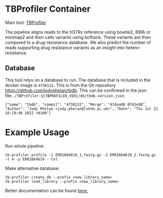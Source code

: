 # TBProfiler Container
Main tool: [TBProfiler](https://github.com/jodyphelan/TBProfiler)

The pipeline aligns reads to the H37Rv reference using bowtie2, BWA or minimap2 and then calls variants using bcftools. These variants are then compared to a drug-resistance database. We also predict the number of reads supporting drug resistance variants as an insight into hetero-resistance.

## Database
This tool relys on a database to run. The database that is included in the docker image is ```4738132```. This is from the Git repository https://github.com/jodyphelan/tbdb. This can be confirmed in the json file:``` ./TBProfiler-${TBPROFILER_VER}/db/tbdb.version.json ```:
```
{"name": "tbdb", "commit": "4738132", "Merge": "47daa08 0fd1e98", "Author": "Jody Phelan <jody.phelan@lshtm.ac.uk>", "Date": "Thu Jul 21 16:19:40 2022 +0100"}
```

# Example Usage
Run whole pipeline:
```
tb-profiler profile -1 ERR1664619_1.fastq.gz -2 ERR1664619_2.fastq.gz -t 4 -p ERR1664619 --txt
```
Make alternative database:
```
tb-profiler create_db --prefix <new_library_name>
tb-profiler load_library --prefix <new_library_name>
```


Better documentation can be found [here.](https://jodyphelan.gitbook.io/tb-profiler/)
